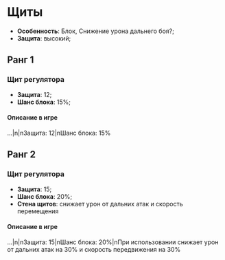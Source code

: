 # Щиты

* **Особенность**: Блок, Снижение урона дальнего боя?;
* **Защита**: высокий;

## Ранг 1

### Щит регулятора

* **Защита**: 12;
* **Шанс блока**: 15%;

#### Описание в игре
...|n|nЗащита: 12|nШанс блока: 15%

## Ранг 2

### Щит регулятора

* **Защита**: 15;
* **Шанс блока**: 20%;
* **Стена щитов**: снижает урон от дальних атак и скорость перемещения

#### Описание в игре
...|n|nЗащита: 15|nШанс блока: 20%|nПри использовании снижает урон от дальних атак на 30% и скорость передвижения на 30%